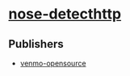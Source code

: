# [nose-detecthttp](https://pypi.org/project/nose-detecthttp)



## Publishers
- [venmo-opensource](https://pypi.org/user/venmo-opensource)

